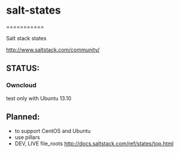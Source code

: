 # salt-states
===========

Salt stack states

http://www.saltstack.com/community/

## STATUS:
### Owncloud
test only with Ubuntu 13.10

## Planned:
- to support CentOS and Ubuntu
- use pillars
- DEV, LIVE file_roots http://docs.saltstack.com/ref/states/top.html
